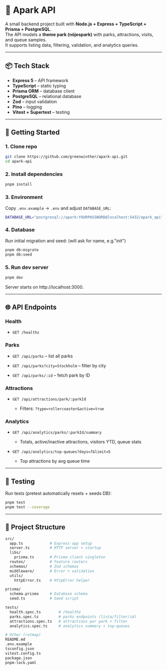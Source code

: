 # 🎢 Apark API

A small backend project built with **Node.js + Express + TypeScript + Prisma + PostgreSQL**.  
The API models a **theme park (nöjespark)** with parks, attractions, visits, and queue samples.  
It supports listing data, filtering, validation, and analytics queries.

---

## 📦 Tech Stack

-   **Express 5** – API framework
-   **TypeScript** – static typing
-   **Prisma ORM** – database client
-   **PostgreSQL** – relational database
-   **Zod** – input validation
-   **Pino** – logging
-   **Vitest + Supertest** – testing

---

## 🚀 Getting Started

### 1. Clone repo

```bash
git clone https://github.com/greenwinther/apark-api.git
cd apark-api
```

### 2. Install dependencies

```bash
pnpm install
```

### 3. Environment

Copy `.env.example` → `.env` and adjust `DATABASE_URL`:

```bash
DATABASE_URL="postgresql://apark:YOURPASSWORD@localhost:5432/apark_api"
```

### 4. Database

Run initial migration and seed: (will ask for name, e.g."init")

```bash
pnpm db:migrate
pnpm db:seed
```

### 5. Run dev server

```bash
pnpm dev
```

Server starts on http://localhost:3000.

---

## 🌐 API Endpoints

### Health

-   `GET /healthz`

### Parks

-   `GET /api/parks` – list all parks

-   `GET /api/parks?city=Stockholm` – filter by city

-   `GET /api/parks/:id` – fetch park by ID

### Attractions

-   `GET /api/attractions/park/:parkId`

    -   Filters: `?type=rollercoaster&active=true`

### Analytics

-   `GET /api/analytics/parks/:parkId/summary`

    -   Totals, active/inactive attractions, visitors YTD, queue stats

-   `GET /api/analytics/top-queues?days=7&limit=5`

    -   Top attractions by avg queue time

---

## 🧪 Testing

Run tests (pretest automatically resets + seeds DB):

```bash
pnpm test
pnpm test --coverage
```

---

## 📂 Project Structure

```bash
src/
  app.ts            # Express app setup
  server.ts         # HTTP server + startup
  libs/
    prisma.ts       # Prisma client singleton
  routes/           # Feature routers
  schemas/          # Zod schemas
  middleware/       # Error + validation
  utils/
    httpError.ts    # HttpError helper

prisma/
  schema.prisma     # Database schema
  seed.ts           # Seed script

tests/
  health.spec.ts        # /healthz
  parks.spec.ts         # parks endpoints (lista/filter/id)
  attractions.spec.ts   # attractions per park + filter
  analytics.spec.ts     # analytics summary + top-queues

# Other (rotmap)
README.md
.env.example
tsconfig.json
vitest.config.ts
package.json
pnpm-lock.yaml
```
